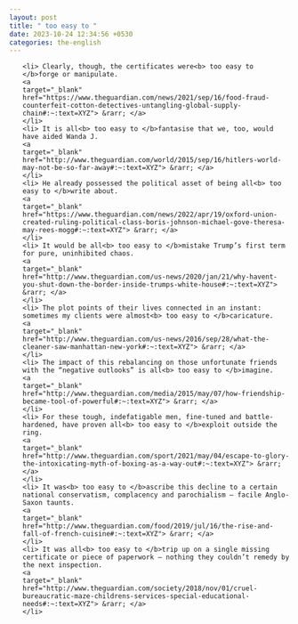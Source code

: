 ```yaml
---
layout: post
title: " too easy to "
date: 2023-10-24 12:34:56 +0530
categories: the-english
---
```

<ol>

    <li> Clearly, though, the certificates were<b> too easy to </b>forge or manipulate.
    <a 
    target="_blank" 
    href="https://www.theguardian.com/news/2021/sep/16/food-fraud-counterfeit-cotton-detectives-untangling-global-supply-chain#:~:text=XYZ"> &rarr; </a>
    </li>
    <li> It is all<b> too easy to </b>fantasise that we, too, would have aided Wanda J.
    <a 
    target="_blank" 
    href="http://www.theguardian.com/world/2015/sep/16/hitlers-world-may-not-be-so-far-away#:~:text=XYZ"> &rarr; </a>
    </li>
    <li> He already possessed the political asset of being all<b> too easy to </b>write about.
    <a 
    target="_blank" 
    href="https://www.theguardian.com/news/2022/apr/19/oxford-union-created-ruling-political-class-boris-johnson-michael-gove-theresa-may-rees-mogg#:~:text=XYZ"> &rarr; </a>
    </li>
    <li> It would be all<b> too easy to </b>mistake Trump’s first term for pure, uninhibited chaos.
    <a 
    target="_blank" 
    href="http://www.theguardian.com/us-news/2020/jan/21/why-havent-you-shut-down-the-border-inside-trumps-white-house#:~:text=XYZ"> &rarr; </a>
    </li>
    <li> The plot points of their lives connected in an instant: sometimes my clients were almost<b> too easy to </b>caricature.
    <a 
    target="_blank" 
    href="http://www.theguardian.com/us-news/2016/sep/28/what-the-cleaner-saw-manhattan-new-york#:~:text=XYZ"> &rarr; </a>
    </li>
    <li> The impact of this rebalancing on those unfortunate friends with the “negative outlooks” is all<b> too easy to </b>imagine.
    <a 
    target="_blank" 
    href="http://www.theguardian.com/media/2015/may/07/how-friendship-became-tool-of-powerful#:~:text=XYZ"> &rarr; </a>
    </li>
    <li> For these tough, indefatigable men, fine-tuned and battle-hardened, have proven all<b> too easy to </b>exploit outside the ring.
    <a 
    target="_blank" 
    href="http://www.theguardian.com/sport/2021/may/04/escape-to-glory-the-intoxicating-myth-of-boxing-as-a-way-out#:~:text=XYZ"> &rarr; </a>
    </li>
    <li> It was<b> too easy to </b>ascribe this decline to a certain national conservatism, complacency and parochialism – facile Anglo-Saxon taunts.
    <a 
    target="_blank" 
    href="http://www.theguardian.com/food/2019/jul/16/the-rise-and-fall-of-french-cuisine#:~:text=XYZ"> &rarr; </a>
    </li>
    <li> It was all<b> too easy to </b>trip up on a single missing certificate or piece of paperwork – nothing they couldn’t remedy by the next inspection.
    <a 
    target="_blank" 
    href="http://www.theguardian.com/society/2018/nov/01/cruel-bureaucratic-maze-childrens-services-special-educational-needs#:~:text=XYZ"> &rarr; </a>
    </li>